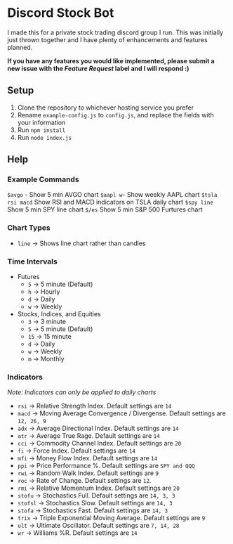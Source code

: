 # Discord Stock Bot
I made this for a private stock trading discord group I run. This was initially just thrown together and I have plenty of enhancements and features planned.

**If you have any features you would like implemented, please submit a new issue with the _Feature Request_ label and I will respond :\)**

## Setup

1. Clone the repository to whichever hosting service you prefer
2. Rename `example-config.js` to `config.js`, and replace the fields with your information
3. Run `npm install`
3. Run `node index.js`

## Help

### Example Commands
`$avgo` - Show 5 min AVGO chart
`$aapl w`- Show weekly AAPL chart
`$tsla rsi macd` Show RSI and MACD indicators on TSLA daily chart
`$spy line` Show 5 min SPY line chart
`$/es` Show 5 min S&P 500 Furtures chart

### Chart Types
- `line` -> Shows line chart rather than candles

### Time Intervals
- Futures
    - `5` -> 5 minute (Default)
    - `h` -> Hourly
    - `d` -> Daily
    - `w` -> Weekly
- Stocks, Indices, and Equities
    - `3` -> 3 minute
    - `5` -> 5 minute (Default)
    - `15` -> 15 minute
    - `d` -> Daily
    - `w` -> Weekly
    - `m` -> Monthly

### Indicators
_Note: Indicators can only be applied to daily charts_
- `rsi` -> Relative Strength Index. Default settings are `14`
- `macd` -> Moving Average Convergence / Divergense. Default settings are `12, 26, 9`
- `adx` -> Average Directional Index. Default settings are `14`
- `atr` -> Average True Rage. Default settings are `14`
- `cci` -> Commodity Channel Index. Default settings are `20`
- `fi` -> Force Index. Default settings are `14`
- `mfi` -> Money Flow Index. Default settings are `14`
- `ppi` -> Price Performance %. Default settings are `SPY and QQQ`
- `rwi` -> Random Walk Index. Default settings are `9`
- `roc` -> Rate of Change. Default settings are `12`.
- `rmi` -> Relative Momentum Index. Default settings are `20`
- `stofu` -> Stochastics Full. Default settings are `14, 3, 3`
- `stofsl` -> Stochastics Slow. Default settings are `14, 3`
- `stofa` -> Stochastics Fast. Default settings are `14, 3`
- `trix` -> Triple Exponential Moving Average. Default settings are `9`
- `ult` -> Ultimate Oscillator. Default settings are `7, 14, 28`
- `wr` -> Williams %R. Default settings are `14`